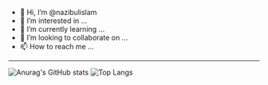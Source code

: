 - 👋 Hi, I’m @nazibulislam
- 👀 I’m interested in ...
- 🌱 I’m currently learning ...
- 💞️ I’m looking to collaborate on ...
- 📫 How to reach me ...

-----

![Anurag's GitHub stats](https://github-readme-stats.vercel.app/api?username=nazibulislam&count_private=true&show_icons=true&theme=nightowl) ![Top Langs](https://github-readme-stats.vercel.app/api/top-langs/?username=nazibulislam&langs_count=8&theme=nightowl)


<!---
nazibulislam/nazibulislam is a ✨ special ✨ repository because its `README.md` (this file) appears on your GitHub profile.
You can click the Preview link to take a look at your changes.
--->
